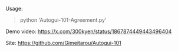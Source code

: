 Usage:<br>
>python 'Autogui-101-Agreement.py'

Demo video:
https://x.com/300kyen/status/1867874449443496404

Site:
https://github.com/Gimeitarou/Autogui-101
